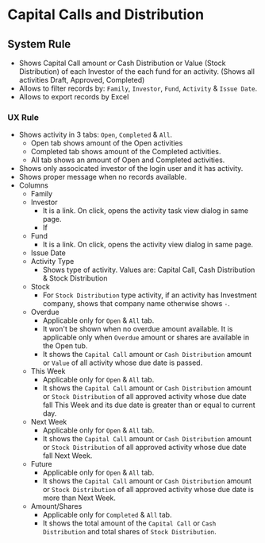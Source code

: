 # Capital Calls and Distribution


## System Rule
- Shows Capital Call amount or Cash Distribution or Value (Stock Distribution) of each Investor of the each fund for an activity. (Shows all activities Draft, Approved, Completed)
- Allows to filter records by: `Family`, `Investor`, `Fund`, `Activity` & `Issue Date`.
- Allows to export records by Excel


### UX Rule
- Shows activity in 3 tabs: `Open`, `Completed` & `All`.
    - Open tab shows amount of the Open activities
    - Completed tab shows amount of the Completed activities.
    - All tab shows an amount of Open and Completed activities.
- Shows only associcated investor of the login user and it has activity.
- Shows proper message when no records available.
- Columns
    - Family
    - Investor
        - It is a link. On click, opens the activity task view dialog in same page. 
        - If 
    - Fund
        - It is a link. On click, opens the activity view dialog in same page.
    - Issue Date
    - Activity Type
        - Shows type of activity. Values are: Capital Call, Cash Distribution & Stock Distribution
    - Stock
        - For `Stock Distribution` type activity, if an activity has Investment company, shows that company name otherwise shows `-`.
    - Overdue
        - Applicable only for `Open` & `All` tab.
        - It won't be shown when no overdue amount available. It is applicable only when `Overdue` amount or shares are available in the Open tub. 
        - It shows the `Capital Call` amount or `Cash Distribution` amount or `Value` of all activity whose due date is passed.
    - This Week
        - Applicable only for `Open` & `All` tab.
        - It shows the `Capital Call` amount or `Cash Distribution` amount or `Stock Distribution` of all approved activity whose due date fall This Week and its due date is greater than or equal to current day. 
    - Next Week
        - Applicable only for `Open` & `All` tab.
        - It shows the `Capital Call` amount or `Cash Distribution` amount or `Stock Distribution` of all approved activity whose due date fall Next Week. 
    - Future
        - Applicable only for `Open` & `All` tab.
        - It shows the `Capital Call` amount or `Cash Distribution` amount or `Stock Distribution` of all approved activity whose due date is more than Next Week. 
    - Amount/Shares
        - Applicable only for `Completed` & `All` tab.
        - It shows the total amount of the `Capital Call` or `Cash Distribution` and total shares of `Stock Distribution`.